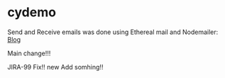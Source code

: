 # cydemo
Send and Receive emails was done using Ethereal mail and Nodemailer: 
[Blog](https://dev.to/jprealini/how-to-test-sent-and-received-emails-with-cypress-10-ethereal-and-nodemailer-5h25)

Main change!!!

JIRA-99 Fix!! new
Add somhing!!
